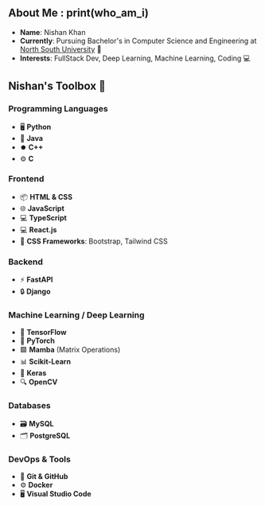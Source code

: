 ## About Me : print(who_am_i) 
- **Name**: Nishan Khan  
- **Currently**: Pursuing Bachelor's in Computer Science and Engineering at [North South University](https://www.northsouth.edu/) 🏫  
- **Interests**: FullStack Dev, Deep Learning, Machine Learning, Coding 💻  

## Nishan's Toolbox 🔧

### Programming Languages
- 🖥️ **Python**
- 🔄 **Java**
- ⏺️ **C++**
- ⚙️ **C**

### Frontend
- 📦 **HTML & CSS**
- 🌐 **JavaScript**
- 💻 **TypeScript**
- 💻 **React.js**
- 🎨 **CSS Frameworks**: Bootstrap, Tailwind CSS

### Backend
- ⚡ **FastAPI**
- 🔒 **Django**

### Machine Learning / Deep Learning
- 🤖 **TensorFlow**
- 🧠 **PyTorch**
- 🟩 **Mamba** (Matrix Operations)
- 📊 **Scikit-Learn**
- 📐 **Keras**
- 🔍 **OpenCV**

### Databases
- 🗃️ **MySQL**
- 🗂️ **PostgreSQL**

### DevOps & Tools
- 🔨 **Git & GitHub**
- ⚙️ **Docker**
- 🖥️ **Visual Studio Code**
